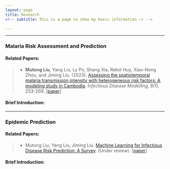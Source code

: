 ```yaml
---
layout: page
title: Research
<!-- subtitle: This is a page to show my basic information :> -->

---
```


<!--Now, I am work on two research-->

----



### Malaria Risk Assessment and Prediction

#### Related Papers:

> - **Mutong Liu**, Yang Liu, Ly Po, Shang Xia, Rekol Huy, Xiao-Nong Zhou, and Jiming Liu. (2023). [Assessing the spatiotemporal malaria transmission intensity with heterogeneous risk factors: A modeling study in Cambodia](https://www.sciencedirect.com/science/article/pii/S2468042723000064). *Infectious Disease Modelling*, 8(1), 253-269. [[paper](./papers/2023-Assessing-IDM.pdf)]

#### Brief Introduction:



-------



### Epidemic Prediction

#### Related Papers:

> - Mutong Liu, Yang Liu, Jiming Liu. [Machine Learning for Infectious Disease Risk Prediction: A Survey](https://arxiv.org/abs/2308.03037). (Under review).  [[paper](./papers/2023-Machine-Archive.pdf)]

#### Brief Introduction: